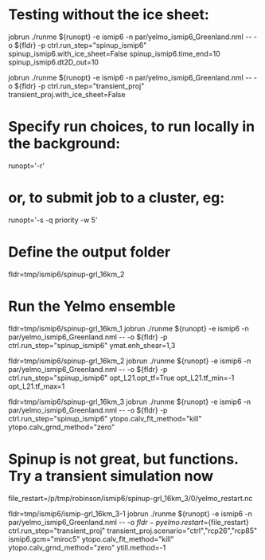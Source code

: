
# Testing without the ice sheet:

jobrun ./runme ${runopt} -e ismip6 -n par/yelmo_ismip6_Greenland.nml -- -o ${fldr} -p ctrl.run_step="spinup_ismip6" spinup_ismip6.with_ice_sheet=False spinup_ismip6.time_end=10 spinup_ismip6.dt2D_out=10

jobrun ./runme ${runopt} -e ismip6 -n par/yelmo_ismip6_Greenland.nml -- -o ${fldr} -p ctrl.run_step="transient_proj" transient_proj.with_ice_sheet=False

# Specify run choices, to run locally in the background:

runopt='-r'
# or, to submit job to a cluster, eg:

runopt='-s -q priority -w 5'

# Define the output folder

fldr=tmp/ismip6/spinup-grl_16km_2

# Run the Yelmo ensemble

fldr=tmp/ismip6/spinup-grl_16km_1
jobrun ./runme ${runopt} -e ismip6 -n par/yelmo_ismip6_Greenland.nml -- -o ${fldr} -p ctrl.run_step="spinup_ismip6" ymat.enh_shear=1,3


fldr=tmp/ismip6/spinup-grl_16km_2
jobrun ./runme ${runopt} -e ismip6 -n par/yelmo_ismip6_Greenland.nml -- -o ${fldr} -p ctrl.run_step="spinup_ismip6" opt_L21.opt_tf=True opt_L21.tf_min=-1 opt_L21.tf_max=1

fldr=tmp/ismip6/spinup-grl_16km_3
jobrun ./runme ${runopt} -e ismip6 -n par/yelmo_ismip6_Greenland.nml -- -o ${fldr} -p ctrl.run_step="spinup_ismip6" ytopo.calv_flt_method="kill" ytopo.calv_grnd_method="zero"


# Spinup is not great, but functions. Try a transient simulation now

file_restart=/p/tmp/robinson/ismip6/spinup-grl_16km_3/0/yelmo_restart.nc 

fldr=tmp/ismip6/ismip-grl_16km_3-1
jobrun ./runme ${runopt} -e ismip6 -n par/yelmo_ismip6_Greenland.nml -- -o ${fldr} -p yelmo.restart=${file_restart} ctrl.run_step="transient_proj" transient_proj.scenario="ctrl","rcp26","rcp85" ismip6.gcm="miroc5" ytopo.calv_flt_method="kill" ytopo.calv_grnd_method="zero" ytill.method=-1
